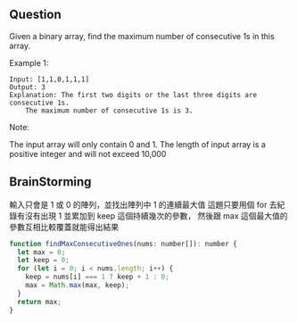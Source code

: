 ## Question

Given a binary array, find the maximum number of consecutive 1s in this array.

Example 1:

```
Input: [1,1,0,1,1,1]
Output: 3
Explanation: The first two digits or the last three digits are consecutive 1s.
    The maximum number of consecutive 1s is 3.
```

Note:

The input array will only contain 0 and 1.
The length of input array is a positive integer and will not exceed 10,000

## BrainStorming

輸入只會是 1 或 0 的陣列，並找出陣列中 1 的連續最大值
這題只要用個 for 去紀錄有沒有出現 1 並累加到 keep 這個持續幾次的參數，
然後跟 max 這個最大值的參數互相比較覆蓋就能得出結果

```javascript
function findMaxConsecutiveOnes(nums: number[]): number {
  let max = 0;
  let keep = 0;
  for (let i = 0; i < nums.length; i++) {
    keep = nums[i] === 1 ? keep + 1 : 0;
    max = Math.max(max, keep);
  }
  return max;
}
```
